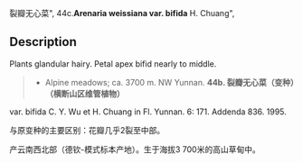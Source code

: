 裂瓣无心菜",
44c.**Arenaria weissiana var. bifida** H. Chuang",

## Description
Plants glandular hairy. Petal apex bifid nearly to middle.

> * Alpine meadows; ca. 3700 m. NW Yunnan.
**44b. 裂瓣无心菜（变种）（横断山区维管植物）**

var. bifida C. Y. Wu et H. Chuang in Fl. Yunnan. 6: 171. Addenda 836. 1995.

与原变种的主要区别：花瓣几乎2裂至中部。

产云南西北部（德钦-模式标本产地）。生于海拔3 700米的高山草甸中。
